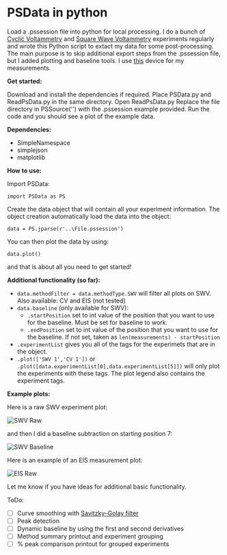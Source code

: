 # PSData in python
 Load a .pssession file into python for local processing.
 I do a bunch of [Cyclic Voltammetry](https://en.wikipedia.org/wiki/Cyclic_voltammetry) and [Square Wave Voltammetry](https://en.wikipedia.org/wiki/Squarewave_voltammetry) experiments regularly and wrote this Python script to extact my data for some post-processing. The main purpose is to skip additional export steps from the .pssession file, but I added plotting and baseline tools. I use [this](https://www.palmsens.com/product/palmsens4/) device for my measurements.
 
 **Get started:**
 
 Download and install the dependencies if required.
 Place PSData.py and ReadPsData.py in the same directory.
 Open ReadPsData.py
 Replace the file directory in PSSource('') with the .pssession example provided.
 Run the code and you should see a plot of the example data.
 
 **Dependencies:**
  - SimpleNamespace
  - simplejson
  - matplotlib

**How to use:**

Import PSData:
```
import PSData as PS
```

Create the data object that will contain all your experiment information. The object creation automatically load the data into the object:
```
data = PS.jparse(r'..\File.pssession')
```

You can then plot the data by using:
```
data.plot()
```

and that is about all you need to get started!

**Additional functionality (so far):**
- ```data.methodFilter = data.methodType.SWV``` will filter all plots on SWV. Also available: CV and EIS (not tested)
- ```data.baseline``` (only available for SWV):
  - ```.startPosition``` set to int value of the position that you want to use for the baseline. Must be set for baseline to work.
  - ```.endPosition``` set to int value of the position that you want to use for the baseline. If not set, taken as ```len(measurements) - startPosition```
- ```.experimentList``` gives you all of the tags for the experimets that are in the object.
- ```.plot(['SWV 1','CV 1'])``` or ```.plot([data.experimentList[0],data.experimentList[5]])``` will only plot the experiments with these tags. The plot legend also contains the experiment tags.

**Example plots:**

Here is a raw SWV experiment plot:

![SWV Raw](https://drive.google.com/uc?export=view&id=1cSfbIJnPDbMwvZKf04IyDE6yvJHXTZba)

and then I did a baseline subtraction on starting position 7:

![SWV Baseline](https://drive.google.com/uc?export=view&id=1bp-EswtDpwZAEcG7yr4WBwHFOkk-176E)

Here is an example of an EIS measurement plot:

![EIS Raw](https://drive.google.com/uc?export=view&id=1LgGRnaa8AWNNo8zdCwlcZu1N-aJ58Zhm)

Let me know if you have ideas for additional basic functionality.

ToDo:
- [ ] Curve smoothing with [Savitzky–Golay filter](https://en.wikipedia.org/wiki/Savitzky%E2%80%93Golay_filter)
- [ ] Peak detection
- [ ] Dynamic baseline by using the first and second derivatives
- [ ] Method summary printout and experiment grouping
- [ ] % peak comparison printout for grouped experiments
